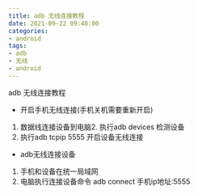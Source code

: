 ```yaml
---
title: adb 无线连接教程
date: 2021-09-22 09:40:00
categories: 
- android
tags:
- adb
- 无线
- android
---
```

adb 无线连接教程
<!--more-->
*   开启手机无线连接(手机关机需要重新开启) 
1. 数据线连接设备到电脑2.  执行adb devices 检测设备
2. 执行adb tcpip 5555  开启设备无线连接
*   adb无线连接设备 
1. 手机和设备在统一局域网
2. 电脑执行连接设备命令     adb connect 手机ip地址:5555
